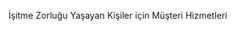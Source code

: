 <Token xmlns:xlink="http://www.w3.org/1999/xlink">İşitme Zorluğu Yaşayan Kişiler için Müşteri Hizmetleri</Token>

<!--HONumber=Jun16_HO4-->


